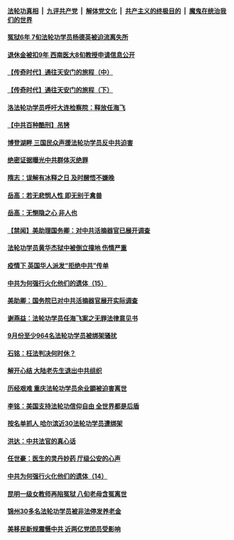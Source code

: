 

####  [法轮功真相](../../../../basic/blob/master/README.md?t=10251731) &nbsp;|&nbsp; [九评共产党](../../../../9ping.md/blob/master/README.md?t=10251731) &nbsp;|&nbsp; [解体党文化](../../../../jtdwh.md/blob/master/README.md?t=10251731)  &nbsp;|&nbsp; [共产主义的终极目的](../../../../gczydzjmd.md/blob/master/README.md?t=10251731) &nbsp;|&nbsp; [魔鬼在统治我们的世界](../../../../mgztzwmdsj.md/blob/master/README.md?t=10251731) 

#### [冤狱6年 7旬法轮功学员杨德英被迫流离失所](../pages/prog424/a102970762.md?t=10251731) 

#### [退休金被扣9年 西南医大8旬教授申请信息公开](../pages/prog424/a102970759.md?t=10251731) 

#### [【传奇时代】通往天安门的旅程（中）](../pages/prog424/a102970169.md?t=10251731) 

#### [【传奇时代】通往天安门的旅程（下）](../pages/prog424/a102970163.md?t=10251731) 

#### [洛法轮功学员呼吁大连检察院：释放任海飞](../pages/prog424/a102969857.md?t=10251731) 

#### [【中共百种酷刑】吊铐](../pages/prog424/a102969827.md?t=10251731) 

#### [博登湖畔 三国民众声援法轮功学员反中共迫害](../pages/prog424/a102969803.md?t=10251731) 

#### [绝密证据曝光中共群体灭绝罪](../pages/prog424/a102969446.md?t=10251731) 

#### [隋志：误解有冰释之日 及时醒悟不嫌晚](../pages/prog424/a102968950.md?t=10251731) 

#### [岳高：若无悲悯人性 即无别于禽兽](../pages/prog424/a102968541.md?t=10251731) 

#### [岳高：无恻隐之心 非人也](../pages/prog424/a102968156.md?t=10251731) 

#### [【禁闻】美助理国务卿：对中共活摘器官已展开调查](../pages/prog424/a102967762.md?t=10251731) 

#### [法轮功学员黄华杰狱中被倒立撞地 伤情严重](../pages/prog424/a102967198.md?t=10251731) 

#### [疫情下 英国华人派发“拒绝中共”传单](../pages/prog424/a102967173.md?t=10251731) 

#### [中共为何强行火化他们的遗体（15）](../pages/prog424/a102966369.md?t=10251731) 

#### [美助卿：国务院已对中共活摘器官展开实际调查](../pages/prog424/a102966019.md?t=10251731) 

#### [谢燕益：法轮功学员任海飞案之无罪法律意见书](../pages/prog424/a102965321.md?t=10251731) 

#### [9月份至少964名法轮功学员被绑架骚扰](../pages/prog424/a102965280.md?t=10251731) 

#### [石铭：枉法判决何时休？](../pages/prog424/a102964615.md?t=10251731) 

#### [解开心结 大陆老先生退出中共组织](../pages/prog424/a102964417.md?t=10251731) 

#### [历经艰难 重庆法轮功学员余业顗被迫害离世](../pages/prog424/a102963098.md?t=10251731) 

#### [李铭：美国支持法轮功信仰自由 全世界都是后盾](../pages/prog424/a102963547.md?t=10251731) 

#### [按名单抓人 哈尔滨近30法轮功学员遭绑架](../pages/prog424/a102963477.md?t=10251731) 

#### [洪达：中共法官的真心话](../pages/prog424/a102963197.md?t=10251731) 

#### [任世豪：医生的灵丹妙药 厅级公安的心声](../pages/prog424/a102962892.md?t=10251731) 

#### [中共为何强行火化他们的遗体（14）](../pages/prog424/a102962893.md?t=10251731) 

#### [昆明一级女教师再陷冤狱 八旬老母含冤离世](../pages/prog424/a102962888.md?t=10251731) 

#### [锦州30多名法轮功学员被非法停发养老金](../pages/prog424/a102962208.md?t=10251731) 

#### [美移民新规震慑中共 近两亿党团员受影响](../pages/prog424/a102962187.md?t=10251731) 

